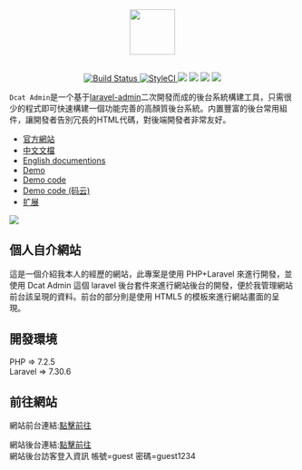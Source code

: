 <div align="center">
    <img src="https://cdn.learnku.com/uploads/images/202009/27/38389/WFQxJ7qZ1k.png!large" height="80"> 
</div>
<br>

<p align="center">
    <a href="https://github.com/jqhph/dcat-admin/actions">
        <img src="https://github.com/jqhph/dcat-admin/workflows/Laravel%20Dusk/badge.svg" alt="Build Status">
    </a>
    <a href="https://styleci.io/repos/182349597">
        <img src="https://github.styleci.io/repos/182349597/shield" alt="StyleCI">
    </a>
    <a href="https://packagist.org/packages/dcat/laravel-admin" ><img src="https://poser.pugx.org/dcat/laravel-admin/v/stable" /></a> 
    <a href="https://packagist.org/packages/dcat/laravel-admin"><img src="https://img.shields.io/packagist/dt/dcat/laravel-admin.svg?color=" /></a> 
    <a><img src="https://img.shields.io/badge/php-7.1+-59a9f8.svg?style=flat" /></a> 
    <a><img src="https://img.shields.io/badge/laravel-5.5+-59a9f8.svg?style=flat" ></a>
</p>

<p align=""><code>Dcat Admin</code>是一个基于<a href="https://www.laravel-admin.org/" target="_blank">laravel-admin</a>二次開發而成的後台系統構建工具，只需很少的程式即可快速構建一個功能完善的高顏質後台系統。内置豐富的後台常用組件，讓開發者告別冗長的HTML代碼，對後端開發者非常友好。</p>

-   [官方網站](http://www.dcatadmin.com)
-   [中文文檔](https://learnku.com/docs/dcat-admin)
-   [English documentions](http://www.dcatadmin.com/docs/en-2.x/quick-start.html)
-   [Demo](http://103.39.211.179:8080/admin)
-   [Demo code](https://github.com/jqhph/dcat-admin-demo)
-   [Demo code (码云)](https://gitee.com/jqhph/dcat-admin-demo)
-   [扩展](#)

![](https://cdn.learnku.com/uploads/images/202101/28/38389/YLmL7PLqH7.png!large)

## 個人自介網站

這是一個介紹我本人的經歷的網站，此專案是使用 PHP+Laravel 來進行開發，並使用 Dcat Admin 這個 laravel 後台套件來進行網站後台的開發，便於我管理網站前台該呈現的資料。前台的部分則是使用 HTML5 的模板來進行網站畫面的呈現。

## 開發環境

PHP => 7.2.5<br>
Laravel => 7.30.6

## 前往網站

網站前台連結:[點擊前往](http://intro.com)

網站後台連結:[點擊前往](http://intro.com/backend)<br>
網站後台訪客登入資訊
帳號=guest
密碼=guest1234
